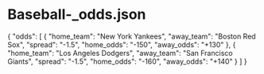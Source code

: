 # Baseball-_odds.json
{
  "odds": [
    {
      "home_team": "New York Yankees",
      "away_team": "Boston Red Sox",
      "spread": "-1.5",
      "home_odds": "-150",
      "away_odds": "+130"
    },
    {
      "home_team": "Los Angeles Dodgers",
      "away_team": "San Francisco Giants",
      "spread": "-1.5",
      "home_odds": "-160",
      "away_odds": "+140"
    }
  ]
}
